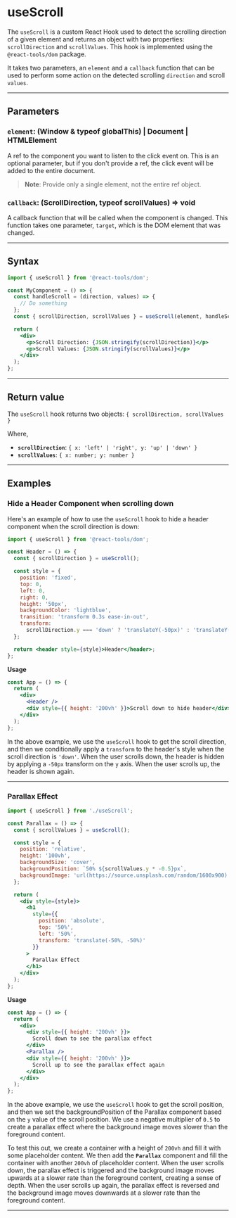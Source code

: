 # useScroll

The `useScroll` is a custom React Hook used to detect the scrolling direction of
a given element and returns an object with two properties: `scrollDirection` and
`scrollValues`. This hook is implemented using the `@react-tools/dom` package.

It takes two parameters, an `element` and a `callback` function that can be used
to perform some action on the detected scrolling `direction` and scroll
`values`.

---

## Parameters

### `element`: (Window & typeof globalThis) | Document | HTMLElement

A ref to the component you want to listen to the click event on. This is an
optional parameter, but if you don't provide a ref, the click event will be
added to the entire document.

> **Note**: Provide only a single element, not the entire ref object.

### `callback`: (ScrollDirection, typeof scrollValues) => void

A callback function that will be called when the component is changed. This
function takes one parameter, `target`, which is the DOM element that was
changed.

---

## Syntax

```jsx
import { useScroll } from '@react-tools/dom';

const MyComponent = () => {
  const handleScroll = (direction, values) => {
    // Do something
  };
  const { scrollDirection, scrollValues } = useScroll(element, handleScroll);

  return (
    <div>
      <p>Scroll Direction: {JSON.stringify(scrollDirection)}</p>
      <p>Scroll Values: {JSON.stringify(scrollValues)}</p>
    </div>
  );
};
```

---

## Return value

The `useScroll` hook returns two objects: `{ scrollDirection, scrollValues }`

Where,

- **`scrollDirection`**: `{ x: 'left' | 'right', y: 'up' | 'down' }`
- **`scrollValues`**: `{ x: number; y: number }`

---

## Examples

### Hide a Header Component when scrolling down

Here's an example of how to use the `useScroll` hook to hide a header component
when the scroll direction is down:

```jsx
import { useScroll } from '@react-tools/dom';

const Header = () => {
  const { scrollDirection } = useScroll();

  const style = {
    position: 'fixed',
    top: 0,
    left: 0,
    right: 0,
    height: '50px',
    backgroundColor: 'lightblue',
    transition: 'transform 0.3s ease-in-out',
    transform:
      scrollDirection.y === 'down' ? 'translateY(-50px)' : 'translateY(0)'
  };

  return <header style={style}>Header</header>;
};
```

**Usage**

```jsx
const App = () => {
  return (
    <div>
      <Header />
      <div style={{ height: '200vh' }}>Scroll down to hide header</div>
    </div>
  );
};
```

In the above example, we use the `useScroll` hook to get the scroll direction,
and then we conditionally apply a `transform` to the header's style when the
scroll direction is `'down'`. When the user scrolls down, the header is hidden
by applying a `-50px` transform on the `y` axis. When the user scrolls up, the
header is shown again.

---

### Parallax Effect

```jsx
import { useScroll } from './useScroll';

const Parallax = () => {
  const { scrollValues } = useScroll();

  const style = {
    position: 'relative',
    height: '100vh',
    backgroundSize: 'cover',
    backgroundPosition: `50% ${scrollValues.y * -0.5}px`,
    backgroundImage: 'url(https://source.unsplash.com/random/1600x900)'
  };

  return (
    <div style={style}>
      <h1
        style={{
          position: 'absolute',
          top: '50%',
          left: '50%',
          transform: 'translate(-50%, -50%)'
        }}
      >
        Parallax Effect
      </h1>
    </div>
  );
};
```

**Usage**

```jsx
const App = () => {
  return (
    <div>
      <div style={{ height: '200vh' }}>
        Scroll down to see the parallax effect
      </div>
      <Parallax />
      <div style={{ height: '200vh' }}>
        Scroll up to see the parallax effect again
      </div>
    </div>
  );
};
```

In the above example, we use the `useScroll` hook to get the scroll position,
and then we set the backgroundPosition of the Parallax component based on the
`y` value of the scroll position. We use a negative multiplier of `0.5` to
create a parallax effect where the background image moves slower than the
foreground content.

To test this out, we create a container with a height of `200vh` and fill it
with some placeholder content. We then add the **`Parallax`** component and fill
the container with another `200vh` of placeholder content. When the user scrolls
down, the parallax effect is triggered and the background image moves upwards at
a slower rate than the foreground content, creating a sense of depth. When the
user scrolls up again, the parallax effect is reversed and the background image
moves downwards at a slower rate than the foreground content.

---
